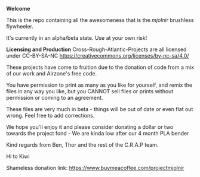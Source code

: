 **Welcome**

This is the repo containing all the awesomeness that is the *mjolnir* brushless flywheeler.

It's currently in an alpha/beta state. Use at your own risk!



**Licensing and Production**
Cross-Rough-Atlantic-Projects are all licensed under CC-BY-SA-NC https://creativecommons.org/licenses/by-nc-sa/4.0/

These projects have come to fruition due to the donation of code from a mix of our work and Airzone's free code. 

You have permission to print as many as you like for yourself, and remix the files in any way you like, but you CANNOT sell files or prints without permission or coming to an agreement.

These files are very much in beta - things will be out of date or even flat out wrong.  Feel free to add corrections.

We hope you'll enjoy it and please consider donating a dollar or two towards the project fond - We are kinda low after our 4 month PLA bender 

Kind regards from Ben, Thor and the rest of the C.R.A.P team. 

Hi to Kiwi

Shameless donation link:
https://www.buymeacoffee.com/projectmjolnir